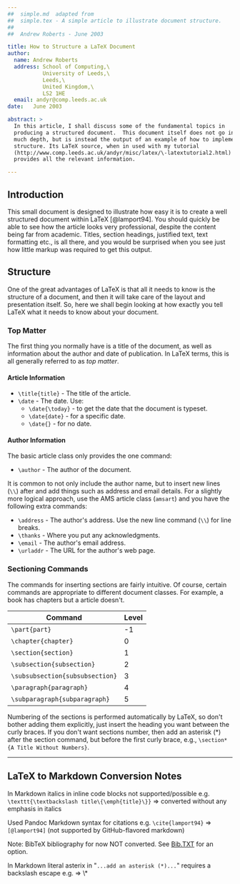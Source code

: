```yaml
---
##  simple.md  adapted from
##  simple.tex - A simple article to illustrate document structure.
##
##  Andrew Roberts - June 2003

title: How to Structure a LaTeX Document
author:
  name: Andrew Roberts
  address: School of Computing,\
           University of Leeds,\
           Leeds,\
           United Kingdom,\
           LS2 1HE
  email: andyr@comp.leeds.ac.uk  
date:   June 2003

abstract: >
  In this article, I shall discuss some of the fundamental topics in
  producing a structured document.  This document itself does not go into
  much depth, but is instead the output of an example of how to implement
  structure. Its LaTeX source, when in used with my tutorial
  (http://www.comp.leeds.ac.uk/andyr/misc/latex/\-latextutorial2.html)
  provides all the relevant information.

---
```




## Introduction

This small document is designed to illustrate how easy it is to create a
well structured document within LaTeX [@lamport94].  You should quickly be able to
see how the article looks very professional, despite the content being
far from academic.  Titles, section headings, justified text, text
formatting etc., is all there, and you would be surprised when you see
just how little markup was required to get this output.

## Structure

One of the great advantages of LaTeX is that all it needs to know is
the structure of a document, and then it will take care of the layout
and presentation itself.  So, here we shall begin looking at how exactly
you tell LaTeX what it needs to know about your document.

### Top Matter

The first thing you normally have is a title of the document, as well as
information about the author and date of publication.  In LaTeX terms,
this is all generally referred to as *top matter*.

#### Article Information

* `\title{title}` - The title of the article.
* `\date`         - The date. Use:
  * `\date{\today}` - to get the date that the document is typeset.
  * `\date{date}`   - for a specific date.
  * `\date{}`       - for no date.

#### Author Information

The basic article class only provides the one command:

* `\author` - The author of the document.

It is common to not only include the author name, but to insert new
lines (`\\`) after and add things such
as address and email details.  For a slightly more logical approach, use
the AMS article class (`amsart`) and you have the following extra
commands:

* `\address` - The author's address.  Use the new line command (`\\`) for line breaks.
* `\thanks`  - Where you put any acknowledgments.
* `\email`   - The author's email address.
* `\urladdr` - The URL for the author's web page.


### Sectioning Commands

The commands for inserting sections are fairly intuitive.  Of course,
certain commands are appropriate to different document classes.
For example, a book has chapters but a article doesn't.

| Command                         | Level |
| ------------------------------- | ----- |
| `\part{part}`                   |  -1   |
| `\chapter{chapter}`             |   0   |
| `\section{section}`             |   1   |
| `\subsection{subsection}`       |   2   |
| `\subsubsection{subsubsection}` |   3   |
| `\paragraph{paragraph}`         |   4   |
| `\subparagraph{subparagraph}`   |   5   |


Numbering of the sections is performed automatically by LaTeX, so don't
bother adding them explicitly, just insert the heading you want between
the curly braces.  If you don't want sections number, then add an asterisk (\*) after the
section command, but before the first curly brace, e.g.,
`\section*{A Title Without Numbers}`.


<!-- 
%Create the environment for the bibliography.  Since there is only one
%reference, set the label width to be one character (I shall follow
%convention as use the number '9'.  This is because it helps to remind
%that it is the maximum number of refs that is now permitted by that
%width).
\begin{thebibliography}{9}
%The \bibitem is to start a new reference.  Ensure that the cite_key is
%unique.  You don't need to put each element on a new line, but I did
%simply for readability.
	\bibitem{lamport94}
	  Leslie Lamport,
	  \emph{\LaTeX: A Document Preparation System}.
	  Addison Wesley, Massachusetts,
	  2nd Edition,
	  1994.

\end{thebibliography} %Must end the environment
-->


* * *

## LaTeX to Markdown Conversion Notes

In Markdown italics in inline code blocks not supported/possible e.g. `\texttt{\textbackslash title\{\emph{title}\}}` => converted without any emphasis in italics

Used Pandoc Markdown syntax for citations e.g. `\cite{lamport94}` => `[@lamport94]` (not supported by GitHub-flavored markdown)

Note: BibTeX bibliography for now NOT converted. See [Bib.TXT](https://github.com/bibtxt) for an option.

In Markdown literal asterix in "`...add an asterisk (*)...`" requires a backslash escape e.g. => \\*
